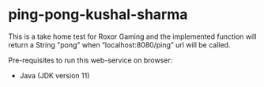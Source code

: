 # ping-pong-kushal-sharma


This is a take home test for Roxor Gaming and the implemented function will return a String "pong" when “localhost:8080/ping” url will be called.

Pre-requisites to run this web-service on browser:
- Java (JDK version 11)

